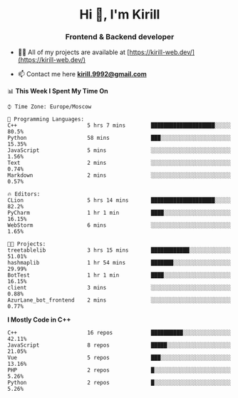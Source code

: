 <h1 align="center">Hi 👋, I'm Kirill</h1>
<h3 align="center">Frontend & Backend developer</h3>

- 👨‍💻 All of my projects are available at [https://kirill-web.dev/](https://kirill-web.dev/)

- 📫 Contact me here **kirill.9992@gmail.com**











<!--START_SECTION:waka-->
📊 **This Week I Spent My Time On** 

```text
⌚︎ Time Zone: Europe/Moscow

💬 Programming Languages: 
C++                      5 hrs 7 mins        ████████████████████░░░░░   80.5% 
Python                   58 mins             ███░░░░░░░░░░░░░░░░░░░░░░   15.35% 
JavaScript               5 mins              ░░░░░░░░░░░░░░░░░░░░░░░░░   1.56% 
Text                     2 mins              ░░░░░░░░░░░░░░░░░░░░░░░░░   0.74% 
Markdown                 2 mins              ░░░░░░░░░░░░░░░░░░░░░░░░░   0.57%

🔥 Editors: 
CLion                    5 hrs 14 mins       ████████████████████░░░░░   82.2% 
PyCharm                  1 hr 1 min          ████░░░░░░░░░░░░░░░░░░░░░   16.15% 
WebStorm                 6 mins              ░░░░░░░░░░░░░░░░░░░░░░░░░   1.65%

🐱‍💻 Projects: 
treetablelib             3 hrs 15 mins       ████████████░░░░░░░░░░░░░   51.01% 
hashmaplib               1 hr 54 mins        ███████░░░░░░░░░░░░░░░░░░   29.99% 
BotTest                  1 hr 1 min          ████░░░░░░░░░░░░░░░░░░░░░   16.15% 
client                   3 mins              ░░░░░░░░░░░░░░░░░░░░░░░░░   0.88% 
AzurLane_bot_frontend    2 mins              ░░░░░░░░░░░░░░░░░░░░░░░░░   0.77%

```

**I Mostly Code in C++** 

```text
C++                      16 repos            ██████████░░░░░░░░░░░░░░░   42.11% 
JavaScript               8 repos             █████░░░░░░░░░░░░░░░░░░░░   21.05% 
Vue                      5 repos             ███░░░░░░░░░░░░░░░░░░░░░░   13.16% 
PHP                      2 repos             █░░░░░░░░░░░░░░░░░░░░░░░░   5.26% 
Python                   2 repos             █░░░░░░░░░░░░░░░░░░░░░░░░   5.26%

```



<!--END_SECTION:waka-->
